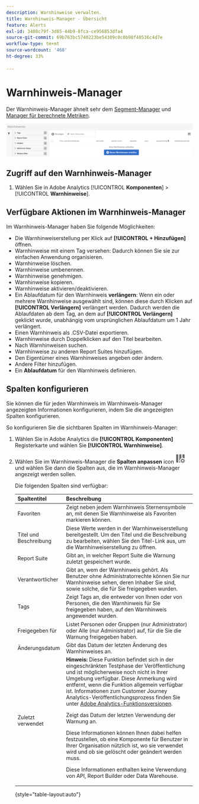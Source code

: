 ```yaml
---
description: Warnhinweise verwalten.
title: Warnhinweis-Manager - Übersicht
feature: Alerts
exl-id: 3408c79f-3d85-44b9-8fca-ce956853dfa4
source-git-commit: 69b763bc5740223be54309c0c0b98f40536c4d7e
workflow-type: tm+mt
source-wordcount: '468'
ht-degree: 33%

---
```


# Warnhinweis-Manager

Der Warnhinweis-Manager ähnelt sehr dem [Segment-Manager](https://experienceleague.adobe.com/docs/analytics/components/segmentation/segmentation-workflow/seg-manage.html?lang=de) und [Manager für berechnete Metriken](https://experienceleague.adobe.com/docs/analytics/components/calculated-metrics/calcmetric-workflow/cm-manager.html?lang=de).

![](assets/alert-manager.png)

## Zugriff auf den Warnhinweis-Manager

1. Wählen Sie in Adobe Analytics [!UICONTROL **Komponenten**] > [!UICONTROL **Warnhinweise**].

## Verfügbare Aktionen im Warnhinweis-Manager

Im Warnhinweis-Manager haben Sie folgende Möglichkeiten:

* Die Warnhinweiserstellung per Klick auf **[!UICONTROL + Hinzufügen]** öffnen.
* Warnhinweise mit einem Tag versehen: Dadurch können Sie sie zur einfachen Anwendung organisieren.
* Warnhinweise löschen.
* Warnhinweise umbenennen.
* Warnhinweise genehmigen.
* Warnhinweise kopieren.
* Warnhinweise aktivieren/deaktivieren.
* Ein Ablaufdatum für den Warnhinweis **verlängern**: Wenn ein oder mehrere Warnhinweise ausgewählt sind, können diese durch Klicken auf **[!UICONTROL Verlängern]** verlängert werden. Dadurch werden die Ablaufdaten ab dem Tag, an dem auf **[!UICONTROL Verlängern]** geklickt wurde, unabhängig vom ursprünglichen Ablaufdatum um 1 Jahr verlängert.
* Einen Warnhinweis als .CSV-Datei exportieren.
* Warnhinweise durch Doppelklicken auf den Titel bearbeiten.
* Nach Warnhinweisen suchen.
* Warnhinweise zu anderen Report Suites hinzufügen.
* Den Eigentümer eines Warnhinweises angeben oder ändern.
* Andere Filter hinzufügen.
* Ein **Ablaufdatum** für den Warnhinweis definieren.

## Spalten konfigurieren

Sie können die für jeden Warnhinweis im Warnhinweis-Manager angezeigten Informationen konfigurieren, indem Sie die angezeigten Spalten konfigurieren.

So konfigurieren Sie die sichtbaren Spalten im Warnhinweis-Manager:

1. Wählen Sie in Adobe Analytics die **[!UICONTROL Komponenten]** Registerkarte und wählen Sie **[!UICONTROL Warnhinweise]**.

1. Wählen Sie im Warnhinweis-Manager die **Spalten anpassen** icon ![Symbol &quot;Spalten anpassen&quot;](assets/customize-columns-icon.png)und wählen Sie dann die Spalten aus, die im Warnhinweis-Manager angezeigt werden sollen.

   Die folgenden Spalten sind verfügbar:

   | Spaltentitel | Beschreibung |
   |---|---|
   | Favoriten | Zeigt neben jedem Warnhinweis Sternensymbole an, mit denen Sie Warnhinweise als Favoriten markieren können. <!-- For more information, see [Mark calculated metrics as favorites](/help/components/c-calcmetrics/c-workflow/cm-workflow/cm-favorite.md). --> |
   | Titel und Beschreibung | Diese Werte werden in der Warnhinweiserstellung bereitgestellt. Um den Titel und die Beschreibung zu bearbeiten, wählen Sie den Titel-Link aus, um die Warnhinweiserstellung zu öffnen. |
   | Report Suite | Gibt an, in welcher Report Suite die Warnung zuletzt gespeichert wurde. |
   | Verantwortlicher | Gibt an, wem der Warnhinweis gehört. Als Benutzer ohne Administratorrechte können Sie nur Warnhinweise sehen, deren Inhaber Sie sind, sowie solche, die für Sie freigegeben wurden. |
   | Tags | Zeigt Tags an, die entweder von Ihnen oder von Personen, die den Warnhinweis für Sie freigegeben haben, auf den Warnhinweis angewendet wurden. |
   | Freigegeben für | Listet Personen oder Gruppen (nur Administrator) oder Alle (nur Administrator) auf, für die Sie die Warnung freigegeben haben. |
   | Änderungsdatum | Gibt das Datum der letzten Änderung des Warnhinweises an. |
   | Zuletzt verwendet | **Hinweis:** Diese Funktion befindet sich in der eingeschränkten Testphase der Veröffentlichung und ist möglicherweise noch nicht in Ihrer Umgebung verfügbar. Diese Anmerkung wird entfernt, wenn die Funktion allgemein verfügbar ist. Informationen zum Customer Journey Analytics-Veröffentlichungsprozess finden Sie unter [Adobe Analytics-Funktionsversionen](/help/release-notes/releases.md).<p>Zeigt das Datum der letzten Verwendung der Warnung an.</p> <p>Diese Informationen können Ihnen dabei helfen festzustellen, ob eine Komponente für Benutzer in Ihrer Organisation nützlich ist, wo sie verwendet wird und ob sie gelöscht oder geändert werden muss.</p><p>Diese Informationen enthalten keine Verwendung von API, Report Builder oder Data Warehouse.</p> |

   {style="table-layout:auto"}
